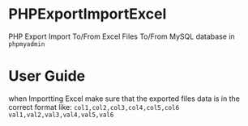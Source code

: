 # PHPExportImportExcel
PHP Export Import To/From Excel Files To/From MySQL database in `phpmyadmin`

# User Guide

when Importting Excel make sure that the exported files data is in the correct format like:
`col1,col2,col3,col4,col5,col6`
`val1,val2,val3,val4,val5,val6`

